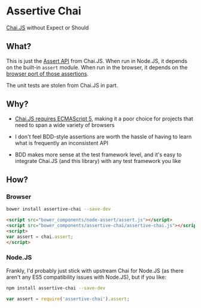# Assertive Chai

[Chai.JS](http://chaijs.com/) without Expect or Should

## What?

This is just the [Assert API](http://chaijs.com/api/assert/) from
Chai.JS. When run in Node.JS, it depends on the built-in `assert`
module. When run in the browser, it depends on the [browser port of
those assertions](https://github.com/Jxck/assert).

The unit tests are stolen from Chai.JS in part.

## Why?

- [Chai.JS requires ECMAScript 5](https://github.com/chaijs/chai/issues/117),
  making it a poor choice for projects that need to span a wide variety of
  browsers

- I don't feel BDD-style assertions are worth the hassle of having to
  learn what is frequently an inconsistent API

- BDD makes more sense at the test framework level, and it's easy to
  integrate Chai.JS (and this library) with any test framework you like

## How?

### Browser

```sh
bower install assertive-chai --save-dev
```

```html
<script src="bower_components/node-assert/assert.js"></script>
<script src="bower_components/assertive-chai/assertive-chai.js"></script>
<script>
var assert = chai.assert;
</script>
```

### Node.JS

Frankly, I'd probably just stick with upstream Chai for Node.JS (as there
aren't any ES5 compatibility issues with Node.JS), but if you like:

```sh
npm install assertive-chai --save-dev
```

```javascript
var assert = require('assertive-chai').assert;
```

